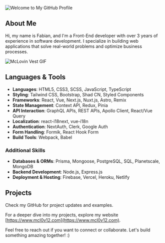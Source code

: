 ![Welcome to My GitHub Profile](https://cdn.shopify.com/s/files/1/0879/8086/7880/files/portfolio-banner.png?v=1722945294)

## About Me

Hi, my name is Fabian, and I'm a Front-End developer with over 3 years of experience in software development. I specialize in building web applications that solve real-world problems and optimize business processes. 

![McLovin Vest GIF](https://cdn.shopify.com/s/files/1/0879/8086/7880/files/mclovin-vest.gif?v=1722941473)

## Languages & Tools

- **Languages**: HTML5, CSS3, SCSS, JavaScript, TypeScript
- **Styling**: Tailwind CSS, Bootstrap, Shad CN, Styled Components
- **Frameworks**: React, Vue, Next.js, Nuxt.js, Astro, Remix
- **State Management**: Context API, Redux, Pinia
- **API Interaction**: GraphQL APIs, REST APIs, Apollo Client, React/Vue Query
- **Localization**: react-i18next, vue-i18n
- **Authentication**: NextAuth, Clerk, Google Auth
- **Form Handling**: Formik, React Hook Form
- **Build Tools**: Webpack, Babel

### Additional Skills

- **Databases & ORMs**: Prisma, Mongoose, PostgreSQL, SQL, Planetscale, MongoDB
- **Backend Development**: Node.js, Express.js
- **Deployment & Hosting**: Firebase, Vercel, Heroku, Netlify

## Projects

Check my GitHub for project updates and examples.

For a deeper dive into my projects, explore my website [https://www.mcl0v12.com](https://www.mcl0v12.com).

Feel free to reach out if you want to connect or collaborate. Let's build something amazing together! :)
